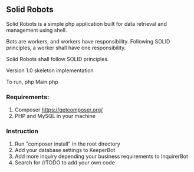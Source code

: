 ## Solid Robots

Solid Robots is a simple php application built for data retrieval and management using shell.

Bots are workers, and workers have responsibility. Following SOLID principles, a worker shall have one responsibility.

Solid Robots shall follow SOLID principles.

Version 1.0 skeleton implementation

To run, php Main.php

### Requirements:

1. Composer https://getcomposer.org/
2. PHP and MySQL in your machine

### Instruction

1. Run "composer install" in the root directory
2. Add your database settings to KeeperBot
3. Add more inquiry depending your business requirements to InquirerBot
4. Search for //TODO to add your own code
